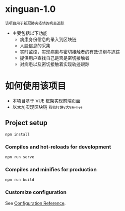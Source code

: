 # xinguan-1.0

`该项目用于新冠肺炎疫情的病患追踪`

- 主要包括以下功能
  - 病患身份信息的录入到区块链
  - 人脸信息的采集
  - 实时监控，实现病患与密切接触者的有效识别与追踪
  - 提供用户查找自己是否是密切接触者
  - 对病患以及密切接触着实现轨迹跟踪

# 如何使用该项目

- 本项目基于 VUE 框架实现前端页面
- 以太坊实现区块链
  `看梳打饼v大V开不开`

## Project setup

```
npm install
```

### Compiles and hot-reloads for development

```
npm run serve
```

### Compiles and minifies for production

```
npm run build
```

### Customize configuration

See [Configuration Reference](https://cli.vuejs.org/config/).
